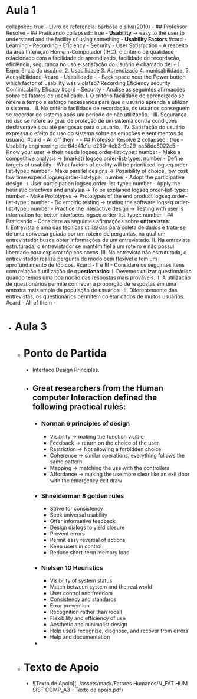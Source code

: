 # Aula 1
collapsed:: true
	- Livro de referencia: barbosa e silva(2010)
	- ## Professor Resolve
	- ## Praticando
	  collapsed:: true
		- **Usability** -> easy to the user to understand and the facility of using something
		- **Usability Factors** #card
			- Learning
			- Recording
			- Eficiency
			- Security
			- User Satisfaction
		- A respeito da área Interação Homem-Computador (IHC), o critério de qualidade relacionado com a facilidade de aprendizado, facilidade de recordação, eficiência, segurança no uso e satisfação do usuário é chamado de:
			- 1. Experiência do usuário.
			  2. Usabilidade
			  3. Aprendizado
			  4. municabilidade.
			  5. Acessibilidade. #card
				- Usabilidade
				-
		- Back space neer the Power button which factor of usability was violated?
		  Recording
		  Eficiency
		  security
		  Cominicability
		  Eficacy #card
			- Security
		- Analise as seguintes afirmações sobre os fatores de usabilidade.
		  I. O critério facilidade de aprendizado se refere a tempo e esforço necessários para que o usuário aprenda a utilizar o sistema.  
		  II. No critério facilidade de recordação, os usuários conseguem se recordar do sistema após um período de não utilização.  
		  III. Segurança no uso se refere ao grau de proteção de um sistema contra condições desfavoráveis ou até perigosas para o usuário.  
		  IV. Satisfação do usuário expressa o efeito do uso do sistema sobre as emoções e sentimentos do usuário. #card
			- All off them
		-
	- ## Professor Resolve 2
	  collapsed:: true
		- Usability engineering
		  id:: 64e41e1e-c260-4eb3-9b29-aa58de6022c5
			- Know your user -> their needs
			  logseq.order-list-type:: number
			- Make a competitive analysis -> (market)
			  logseq.order-list-type:: number
			- Define targets of usability - What factors of quality will be prioritized
			  logseq.order-list-type:: number
			- Make parallel designs -> Possibility of choice, low cost low time expend
			  logseq.order-list-type:: number
			- Adopt the participative design -> User participation
			  logseq.order-list-type:: number
			- Apply the heuristic directives and analysis -> To be explained
			  logseq.order-list-type:: number
			- Make Prototypes -> Prototypes of the end product
			  logseq.order-list-type:: number
			- Do empiric testing -> testing the software
			  logseq.order-list-type:: number
			- Practice the interactive design -> Testing with user is information for better interfaces
			  logseq.order-list-type:: number
	- ## Praticando
		- Considere as seguintes afirmações sobre **entrevistas**:
		  I. Entrevista é uma das técnicas utilizadas para coleta de dados e trata-se de uma conversa guiada por um roteiro de perguntas, na qual um entrevistador busca obter informações de um entrevistado.
		  II. Na entrevista estruturada, o entrevistador se mantém fiel a um roteiro e não possui liberdade para explorar tópicos novos.
		  III. Na entrevista não estruturada, o entrevistador realiza pergunta de modo bem flexível e tem um aprofundamento de tópicos. #card
			- II e III
		- Considere os seguintes itens com relação à utilização de **questionários**:
		  I. Devemos utilizar questionários quando temos uma boa noção das respostas mais prováveis.
		  II. A utilização de questionários permite conhecer a proporção de respostas em uma amostra mais ampla da população de usuários.
		  III. Diferentemente das entrevistas, os questionários permitem coletar dados de muitos usuários. #card
			- All of them
		-
- # Aula 3
	- # Ponto de Partida
		- Interface Design Principles.
		- ## Great researchers from the Human computer Interaction defined the following practical rules:
			- ### Norman 6 principles of design
				- Visibility -> making the function visible
				- Feedback -> return on the choice of the user
				- Restriction -> Not allowing a forbidden choice
				- Coherence -> similar operations, everything follows the same pattern
				- Mapping -> matching the use with the controllers
				- Affordance -> making the use more clear like an exit door with the emergency exit draw
			- ### Shneiderman 8 golden rules
				- Strive for consistency
				- Seek universal usability
				- Offer informative feedback
				- Design dialogs to yield closure
				- Prevent errors
				- Permit easy reversal of actions
				- Keep users in control
				- Reduce short-term memory load
			- ### Nielsen 10 Heuristics
				- Visibility of system status
				- Match between system and the real world
				- User control and freedom
				- Consistency and standards
				- Error prevention
				- Recognition rather than recall
				- Flexibility and efficiency of use
				- Aesthetic and minimalist design
				- Help users recognize, diagnose, and recover from errors
				- Help and documentation
			-
	- # Texto de Apoio
		- ![Texto de Apoio](../assets/mack/Fatores Humanos/N_FAT HUM SIST COMP_A3 - Texto de apoio.pdf)
